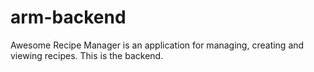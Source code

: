 # arm-backend
Awesome Recipe Manager is an application for managing, creating and viewing recipes. This is the backend.
